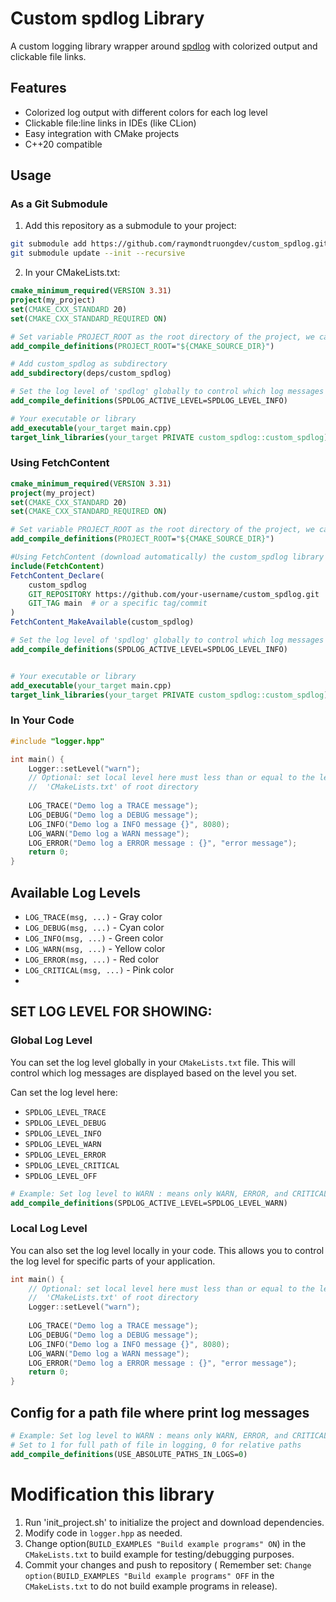 # Custom spdlog Library

A custom logging library wrapper around [spdlog](https://github.com/gabime/spdlog) with colorized output and clickable file links.

## Features

- Colorized log output with different colors for each log level
- Clickable file:line links in IDEs (like CLion)
- Easy integration with CMake projects
- C++20 compatible

## Usage

### As a Git Submodule

1. Add this repository as a submodule to your project:
```bash
git submodule add https://github.com/raymondtruongdev/custom_spdlog.git deps/custom_spdlog
git submodule update --init --recursive
```

2. In your CMakeLists.txt:
```cmake
cmake_minimum_required(VERSION 3.31)
project(my_project)
set(CMAKE_CXX_STANDARD 20)
set(CMAKE_CXX_STANDARD_REQUIRED ON)

# Set variable PROJECT_ROOT as the root directory of the project, we can use it in our source files
add_compile_definitions(PROJECT_ROOT="${CMAKE_SOURCE_DIR}")

# Add custom_spdlog as subdirectory
add_subdirectory(deps/custom_spdlog)

# Set the log level of 'spdlog' globally to control which log messages are displayed
add_compile_definitions(SPDLOG_ACTIVE_LEVEL=SPDLOG_LEVEL_INFO)

# Your executable or library
add_executable(your_target main.cpp)
target_link_libraries(your_target PRIVATE custom_spdlog::custom_spdlog)
```

### Using FetchContent

```cmake
cmake_minimum_required(VERSION 3.31)
project(my_project)
set(CMAKE_CXX_STANDARD 20)
set(CMAKE_CXX_STANDARD_REQUIRED ON)

# Set variable PROJECT_ROOT as the root directory of the project, we can use it in our source files
add_compile_definitions(PROJECT_ROOT="${CMAKE_SOURCE_DIR}")

#Using FetchContent (download automatically) the custom_spdlog library
include(FetchContent)
FetchContent_Declare(
    custom_spdlog
    GIT_REPOSITORY https://github.com/your-username/custom_spdlog.git
    GIT_TAG main  # or a specific tag/commit
)
FetchContent_MakeAvailable(custom_spdlog)

# Set the log level of 'spdlog' globally to control which log messages are displayed
add_compile_definitions(SPDLOG_ACTIVE_LEVEL=SPDLOG_LEVEL_INFO)


# Your executable or library
add_executable(your_target main.cpp)
target_link_libraries(your_target PRIVATE custom_spdlog::custom_spdlog)
```

### In Your Code

```cpp
#include "logger.hpp"

int main() {
    Logger::setLevel("warn");
    // Optional: set local level here must less than or equal to the level (SPDLOG_ACTIVE_LEVEL) in
    //  'CMakeLists.txt' of root directory
    
    LOG_TRACE("Demo log a TRACE message");
    LOG_DEBUG("Demo log a DEBUG message");
    LOG_INFO("Demo log a INFO message {}", 8080);
    LOG_WARN("Demo log a WARN message");
    LOG_ERROR("Demo log a ERROR message : {}", "error message");
    return 0;
}
```
## Available Log Levels

- `LOG_TRACE(msg, ...)` - Gray color
- `LOG_DEBUG(msg, ...)` - Cyan color  
- `LOG_INFO(msg, ...)`  - Green color
- `LOG_WARN(msg, ...)`  - Yellow color
- `LOG_ERROR(msg, ...)` - Red color
- `LOG_CRITICAL(msg, ...)` - Pink color
- 
## SET LOG LEVEL FOR SHOWING:
### Global Log Level
You can set the log level globally in your `CMakeLists.txt` file. This will control which log messages are displayed based on the level you set.

 Can set the log level here:
 + `SPDLOG_LEVEL_TRACE`
 + `SPDLOG_LEVEL_DEBUG`
 + `SPDLOG_LEVEL_INFO`
 + `SPDLOG_LEVEL_WARN`
 + `SPDLOG_LEVEL_ERROR`
 + `SPDLOG_LEVEL_CRITICAL`
 + `SPDLOG_LEVEL_OFF`

```cmake
# Example: Set log level to WARN : means only WARN, ERROR, and CRITICAL messages will be shown
add_compile_definitions(SPDLOG_ACTIVE_LEVEL=SPDLOG_LEVEL_WARN)
```
### Local Log Level
You can also set the log level locally in your code. This allows you to control the log level for specific parts of your application.

```cpp
int main() {
    // Optional: set local level here must less than or equal to the level (SPDLOG_ACTIVE_LEVEL) in
    //  'CMakeLists.txt' of root directory
    Logger::setLevel("warn");
   
    LOG_TRACE("Demo log a TRACE message");
    LOG_DEBUG("Demo log a DEBUG message");
    LOG_INFO("Demo log a INFO message {}", 8080);
    LOG_WARN("Demo log a WARN message");
    LOG_ERROR("Demo log a ERROR message : {}", "error message");
    return 0;
}
```
## Config for a path file where print log messages
```cmake
# Example: Set log level to WARN : means only WARN, ERROR, and CRITICAL messages will be shown
# Set to 1 for full path of file in logging, 0 for relative paths
add_compile_definitions(USE_ABSOLUTE_PATHS_IN_LOGS=0)
```



# Modification this library
1. Run 'init_project.sh' to initialize the project and download dependencies.
2. Modify code in `logger.hpp` as needed.
3. Change option(`BUILD_EXAMPLES "Build example programs" ON`) in the `CMakeLists.txt` to build example for testing/debugging purposes.
4. Commit your changes and push to repository ( Remember set: `Change option(BUILD_EXAMPLES "Build example programs" OFF` in the `CMakeLists.txt` to do not build example programs in release).


